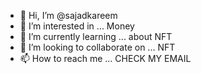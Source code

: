 - 👋 Hi, I’m @sajadkareem
- 👀 I’m interested in ... Money
- 🌱 I’m currently learning ... about NFT
- 💞️ I’m looking to collaborate on ... NFT
- 📫 How to reach me ... CHECK MY EMAIL

<!---
sajadkareem/sajadkareem is a ✨ special ✨ repository because its `README.md` (this file) appears on your GitHub profile.
You can click the Preview link to take a look at your changes.
--->
